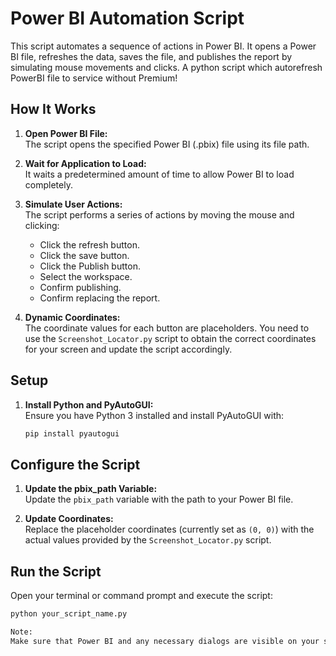 # Power BI Automation Script

This script automates a sequence of actions in Power BI. It opens a Power BI file, refreshes the data, saves the file, and publishes the report by simulating mouse movements and clicks. A python script which autorefresh PowerBI file to service without Premium!

## How It Works

1. **Open Power BI File:**  
   The script opens the specified Power BI (.pbix) file using its file path.

2. **Wait for Application to Load:**  
   It waits a predetermined amount of time to allow Power BI to load completely.

3. **Simulate User Actions:**  
   The script performs a series of actions by moving the mouse and clicking:
   - Click the refresh button.
   - Click the save button.
   - Click the Publish button.
   - Select the workspace.
   - Confirm publishing.
   - Confirm replacing the report.

4. **Dynamic Coordinates:**  
   The coordinate values for each button are placeholders. You need to use the `Screenshot_Locator.py` script to obtain the correct coordinates for your screen and update the script accordingly.

## Setup

1. **Install Python and PyAutoGUI:**  
   Ensure you have Python 3 installed and install PyAutoGUI with:
   ```bash
   pip install pyautogui

## Configure the Script

1. **Update the pbix_path Variable:**  
   Update the `pbix_path` variable with the path to your Power BI file.

2. **Update Coordinates:**  
   Replace the placeholder coordinates (currently set as `(0, 0)`) with the actual values provided by the `Screenshot_Locator.py` script.

## Run the Script

Open your terminal or command prompt and execute the script:

```bash
python your_script_name.py

Note:
Make sure that Power BI and any necessary dialogs are visible on your screen when running the script, as the mouse actions rely on the screen positions.

